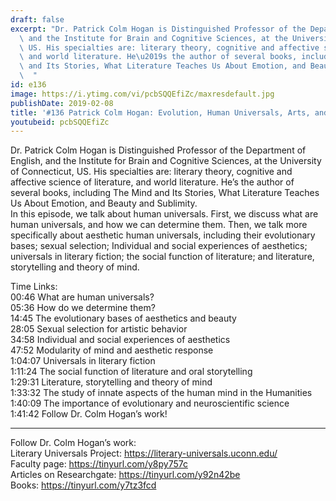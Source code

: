 ```yaml
---
draft: false
excerpt: "Dr. Patrick Colm Hogan is Distinguished Professor of the Department of English,\
  \ and the Institute for Brain and Cognitive Sciences, at the University of Connecticut,\
  \ US. His specialties are: literary theory, cognitive and affective science of literature,\
  \ and world literature. He\u2019s the author of several books, including The Mind\
  \ and Its Stories, What Literature Teaches Us About Emotion, and Beauty and Sublimity.\
  \  "
id: e136
image: https://i.ytimg.com/vi/pcbSQQEfiZc/maxresdefault.jpg
publishDate: 2019-02-08
title: '#136 Patrick Colm Hogan: Evolution, Human Universals, Arts, and Literature'
youtubeid: pcbSQQEfiZc
---
```

Dr. Patrick Colm Hogan is Distinguished Professor of the Department of English, and the Institute for Brain and Cognitive Sciences, at the University of Connecticut, US. His specialties are: literary theory, cognitive and affective science of literature, and world literature. He’s the author of several books, including The Mind and Its Stories, What Literature Teaches Us About Emotion, and Beauty and Sublimity.  
In this episode, we talk about human universals. First, we discuss what are human universals, and how we can determine them. Then, we talk more specifically about aesthetic human universals, including their evolutionary bases; sexual selection; Individual and social experiences of aesthetics; universals in literary fiction; the social function of literature; and literature, storytelling and theory of mind.

Time Links:  
00:46  What are human universals?  
05:36  How do we determine them?                             
14:45  The evolutionary bases of aesthetics and beauty               
28:05  Sexual selection for artistic behavior            
34:58  Individual and social experiences of aesthetics       
47:52  Modularity of mind and aesthetic response        
1:04:07  Universals in literary fiction      
1:11:24  The social function of literature and oral storytelling      
1:29:31  Literature, storytelling and theory of mind  
1:33:32  The study of innate aspects of the human mind in the Humanities  
1:40:09  The importance of evolutionary and neuroscientific science  
1:41:42  Follow Dr. Colm Hogan’s work!

---

Follow Dr. Colm Hogan’s work:  
Literary Universals Project: https://literary-universals.uconn.edu/  
Faculty page: https://tinyurl.com/y8py757c  
Articles on Researchgate: https://tinyurl.com/y92n42be  
Books: https://tinyurl.com/y7tz3fcd
